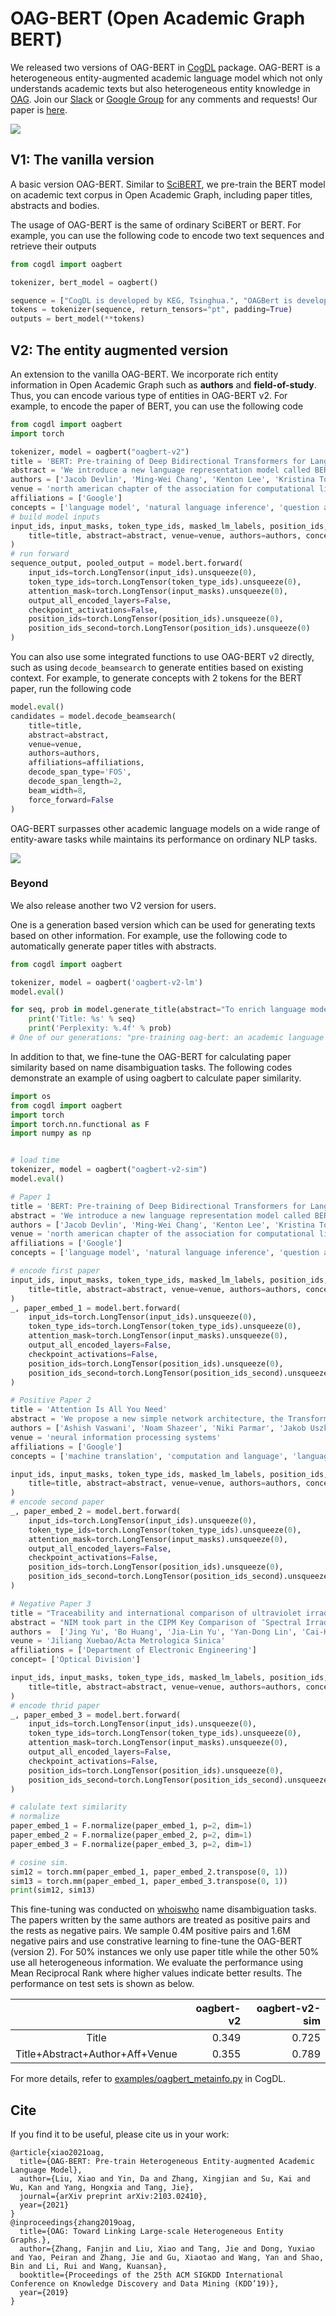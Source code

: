 # OAG-BERT (Open Academic Graph BERT)
We released two versions of OAG-BERT in [CogDL](https://github.com/THUDM/cogdl) package. OAG-BERT is a heterogeneous entity-augmented academic language model which not only understands academic texts but also heterogeneous entity knowledge in [OAG](https://www.microsoft.com/en-us/research/project/open-academic-graph/). Join our [Slack](https://join.slack.com/t/openacademicgraph/shared_invite/zt-n6joob6b-Pw3xQMKdZIrVs5WimE37dw) or [Google Group](https://groups.google.com/g/open-academic-graph) for any comments and requests! Our paper is [here](https://www.aminer.cn/pub/6040b47e91e011a0653f0762/oag-bert-pre-train-heterogeneous-entity-augmented-academic-language-model).

![](./img/framework.png)

## V1: The vanilla version
A basic version OAG-BERT. Similar to [SciBERT](https://github.com/allenai/scibert), we pre-train the BERT model on academic text corpus in Open Academic Graph, including paper titles, abstracts and bodies.

The usage of OAG-BERT is the same of ordinary SciBERT or BERT. For example, you can use the following code to encode two text sequences and retrieve their outputs
```python
from cogdl import oagbert

tokenizer, bert_model = oagbert()

sequence = ["CogDL is developed by KEG, Tsinghua.", "OAGBert is developed by KEG, Tsinghua."]
tokens = tokenizer(sequence, return_tensors="pt", padding=True)
outputs = bert_model(**tokens)
```

## V2: The entity augmented version
An extension to the vanilla OAG-BERT. We incorporate rich entity information in Open Academic Graph such as **authors** and **field-of-study**. Thus, you can encode various type of entities in OAG-BERT v2. For example, to encode the paper of BERT, you can use the following code
```python
from cogdl import oagbert
import torch

tokenizer, model = oagbert("oagbert-v2")
title = 'BERT: Pre-training of Deep Bidirectional Transformers for Language Understanding'
abstract = 'We introduce a new language representation model called BERT, which stands for Bidirectional Encoder Representations from Transformers. Unlike recent language representation...'
authors = ['Jacob Devlin', 'Ming-Wei Chang', 'Kenton Lee', 'Kristina Toutanova']
venue = 'north american chapter of the association for computational linguistics'
affiliations = ['Google']
concepts = ['language model', 'natural language inference', 'question answering']
# build model inputs
input_ids, input_masks, token_type_ids, masked_lm_labels, position_ids, position_ids_second, masked_positions, num_spans = model.build_inputs(
    title=title, abstract=abstract, venue=venue, authors=authors, concepts=concepts, affiliations=affiliations
)
# run forward
sequence_output, pooled_output = model.bert.forward(
    input_ids=torch.LongTensor(input_ids).unsqueeze(0),
    token_type_ids=torch.LongTensor(token_type_ids).unsqueeze(0),
    attention_mask=torch.LongTensor(input_masks).unsqueeze(0),
    output_all_encoded_layers=False,
    checkpoint_activations=False,
    position_ids=torch.LongTensor(position_ids).unsqueeze(0),
    position_ids_second=torch.LongTensor(position_ids).unsqueeze(0)
)
```
You can also use some integrated functions to use OAG-BERT v2 directly, such as using `decode_beamsearch` to generate entities based on existing context. For example, to generate concepts with 2 tokens for the BERT paper, run the following code
```python
model.eval()
candidates = model.decode_beamsearch(
    title=title,
    abstract=abstract,
    venue=venue,
    authors=authors,
    affiliations=affiliations,
    decode_span_type='FOS',
    decode_span_length=2,
    beam_width=8,
    force_forward=False
)
```

OAG-BERT surpasses other academic language models on a wide range of entity-aware tasks while maintains its performance on ordinary NLP tasks.

![](./img/example.png)

### Beyond

We also release another two V2 version for users.

One is a generation based version which can be used for generating texts based on other information. For example, use the following code to automatically generate paper titles with abstracts.
```python
from cogdl import oagbert

tokenizer, model = oagbert('oagbert-v2-lm')
model.eval()

for seq, prob in model.generate_title(abstract="To enrich language models with domain knowledge is crucial but difficult. Based on the world's largest public academic graph Open Academic Graph (OAG), we pre-train an academic language model, namely OAG-BERT, which integrates massive heterogeneous entities including paper, author, concept, venue, and affiliation. To better endow OAG-BERT with the ability to capture entity information, we develop novel pre-training strategies including heterogeneous entity type embedding, entity-aware 2D positional encoding, and span-aware entity masking. For zero-shot inference, we design a special decoding strategy to allow OAG-BERT to generate entity names from scratch. We evaluate the OAG-BERT on various downstream academic tasks, including NLP benchmarks, zero-shot entity inference, heterogeneous graph link prediction, and author name disambiguation. Results demonstrate the effectiveness of the proposed pre-training approach to both comprehending academic texts and modeling knowledge from heterogeneous entities. OAG-BERT has been deployed to multiple real-world applications, such as reviewer recommendations for NSFC (National Nature Science Foundation of China) and paper tagging in the AMiner system. It is also available to the public through the CogDL package."):
    print('Title: %s' % seq)
    print('Perplexity: %.4f' % prob)
# One of our generations: "pre-training oag-bert: an academic language model for enriching academic texts with domain knowledge"
```

In addition to that, we fine-tune the OAG-BERT for calculating paper similarity based on name disambiguation tasks. The following codes demonstrate an example of using oagbert to calculate paper similarity.
```python
import os
from cogdl import oagbert
import torch
import torch.nn.functional as F
import numpy as np


# load time
tokenizer, model = oagbert("oagbert-v2-sim")
model.eval()

# Paper 1
title = 'BERT: Pre-training of Deep Bidirectional Transformers for Language Understanding'
abstract = 'We introduce a new language representation model called BERT, which stands for Bidirectional Encoder Representations from Transformers. Unlike recent language representation...'
authors = ['Jacob Devlin', 'Ming-Wei Chang', 'Kenton Lee', 'Kristina Toutanova']
venue = 'north american chapter of the association for computational linguistics'
affiliations = ['Google']
concepts = ['language model', 'natural language inference', 'question answering']

# encode first paper
input_ids, input_masks, token_type_ids, masked_lm_labels, position_ids, position_ids_second, masked_positions, num_spans = model.build_inputs(
    title=title, abstract=abstract, venue=venue, authors=authors, concepts=concepts, affiliations=affiliations
)
_, paper_embed_1 = model.bert.forward(
    input_ids=torch.LongTensor(input_ids).unsqueeze(0),
    token_type_ids=torch.LongTensor(token_type_ids).unsqueeze(0),
    attention_mask=torch.LongTensor(input_masks).unsqueeze(0),
    output_all_encoded_layers=False,
    checkpoint_activations=False,
    position_ids=torch.LongTensor(position_ids).unsqueeze(0),
    position_ids_second=torch.LongTensor(position_ids_second).unsqueeze(0)
)

# Positive Paper 2
title = 'Attention Is All You Need'
abstract = 'We propose a new simple network architecture, the Transformer, based solely on attention mechanisms, dispensing with recurrence and convolutions entirely...'
authors = ['Ashish Vaswani', 'Noam Shazeer', 'Niki Parmar', 'Jakob Uszkoreit']
venue = 'neural information processing systems'
affiliations = ['Google']
concepts = ['machine translation', 'computation and language', 'language model']

input_ids, input_masks, token_type_ids, masked_lm_labels, position_ids, position_ids_second, masked_positions, num_spans = model.build_inputs(
    title=title, abstract=abstract, venue=venue, authors=authors, concepts=concepts, affiliations=affiliations
)
# encode second paper
_, paper_embed_2 = model.bert.forward(
    input_ids=torch.LongTensor(input_ids).unsqueeze(0),
    token_type_ids=torch.LongTensor(token_type_ids).unsqueeze(0),
    attention_mask=torch.LongTensor(input_masks).unsqueeze(0),
    output_all_encoded_layers=False,
    checkpoint_activations=False,
    position_ids=torch.LongTensor(position_ids).unsqueeze(0),
    position_ids_second=torch.LongTensor(position_ids_second).unsqueeze(0)
)

# Negative Paper 3
title = "Traceability and international comparison of ultraviolet irradiance"
abstract = "NIM took part in the CIPM Key Comparison of ″Spectral Irradiance 250 to 2500 nm″. In UV and NIR wavelength, the international comparison results showed that the consistency between Chinese value and the international reference one"
authors =  ['Jing Yu', 'Bo Huang', 'Jia-Lin Yu', 'Yan-Dong Lin', 'Cai-Hong Dai']
veune = 'Jiliang Xuebao/Acta Metrologica Sinica'
affiliations = ['Department of Electronic Engineering']
concept= ['Optical Division']

input_ids, input_masks, token_type_ids, masked_lm_labels, position_ids, position_ids_second, masked_positions, num_spans = model.build_inputs(
    title=title, abstract=abstract, venue=venue, authors=authors, concepts=concepts, affiliations=affiliations
)
# encode thrid paper
_, paper_embed_3 = model.bert.forward(
    input_ids=torch.LongTensor(input_ids).unsqueeze(0),
    token_type_ids=torch.LongTensor(token_type_ids).unsqueeze(0),
    attention_mask=torch.LongTensor(input_masks).unsqueeze(0),
    output_all_encoded_layers=False,
    checkpoint_activations=False,
    position_ids=torch.LongTensor(position_ids).unsqueeze(0),
    position_ids_second=torch.LongTensor(position_ids_second).unsqueeze(0)
)

# calulate text similarity
# normalize
paper_embed_1 = F.normalize(paper_embed_1, p=2, dim=1)
paper_embed_2 = F.normalize(paper_embed_2, p=2, dim=1)
paper_embed_3 = F.normalize(paper_embed_3, p=2, dim=1)

# cosine sim.
sim12 = torch.mm(paper_embed_1, paper_embed_2.transpose(0, 1))
sim13 = torch.mm(paper_embed_1, paper_embed_3.transpose(0, 1))
print(sim12, sim13)
```

This fine-tuning was conducted on [whoiswho](https://www.aminer.cn/whoiswho) name disambiguation tasks. The papers written by the same authors are treated as positive pairs and the rests as negative pairs. We sample 0.4M positive pairs and 1.6M negative pairs and use constrative learning to fine-tune the OAG-BERT (version 2). For 50% instances we only use paper title while the other 50% use all heterogeneous information. We evaluate the performance using Mean Reciprocal Rank where higher values indicate better results. The performance on test sets is shown as below.

|                                 |  oagbert-v2 | oagbert-v2-sim |
|:-------------------------------:|------------:|---------------:|
|              Title              |       0.349 |          0.725 |
| Title+Abstract+Author+Aff+Venue |       0.355 |          0.789 |

For more details, refer to [examples/oagbert_metainfo.py](https://github.com/THUDM/cogdl/blob/master/examples/oagbert_metainfo.py) in CogDL.

## Cite
If you find it to be useful, please cite us in your work:
```
@article{xiao2021oag,
  title={OAG-BERT: Pre-train Heterogeneous Entity-augmented Academic Language Model},
  author={Liu, Xiao and Yin, Da and Zhang, Xingjian and Su, Kai and Wu, Kan and Yang, Hongxia and Tang, Jie},
  journal={arXiv preprint arXiv:2103.02410},
  year={2021}
}
@inproceedings{zhang2019oag,
  title={OAG: Toward Linking Large-scale Heterogeneous Entity Graphs.},
  author={Zhang, Fanjin and Liu, Xiao and Tang, Jie and Dong, Yuxiao and Yao, Peiran and Zhang, Jie and Gu, Xiaotao and Wang, Yan and Shao, Bin and Li, Rui and Wang, Kuansan},
  booktitle={Proceedings of the 25th ACM SIGKDD International Conference on Knowledge Discovery and Data Mining (KDD’19)},
  year={2019}
}
```
